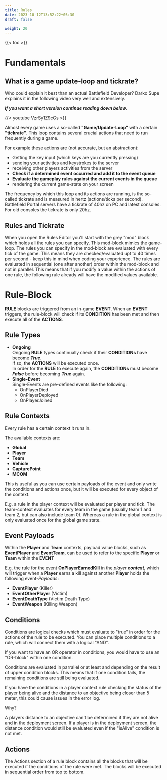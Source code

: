 ```yaml
---
title: Rules
date: 2023-10-12T13:52:22+05:30
draft: false

weight: 20
---
```


{{< toc >}}

# Fundamentals

## What is a game update-loop and tickrate?

Who could explain it best than an actual Battlefield Developer?
Darko Supe explains it in the following video very well and extensively.

**_If you want a short version continue reading down below._**

{{< youtube VzrSy1Z9cGs >}}

Almost every game uses a so-called **"Game/Update-Loop"** with a certain **"tickrate"**.
This loop contains several crucial actions that need to run frequently during a game.

For example these actions are (not accurate, but an abstraction):

- Getting the key input (which keys are you currently pressing)
- sending your activities and keystrokes to the server
- receiving other players activities from the server
- **Check if a determined event occurred and add it to the event queue**
- **Evaluate the gameplay rules against the current events in the queue**
- rendering the current game-state on your screen

The frequency by which this loop and its actions are running, is the so-called tickrate and is measured in hertz (actions/ticks per second).
Battlefield Portal servers have a tickrate of 40hz on PC and latest consoles. For old consoles the tickrate is only 20hz.

## Rules and Tickrate

When you open the Rules Editor you'll start with the grey "mod" block which holds all the rules you can specify.
This mod-block mimics the game-loop.
The rules you can specify in the mod-block are evaluated with every tick of the game.
This means they are checked/evaluated upt to 40 times per second - keep this in mind when coding your experience.
The rules are evaluated in sequential (one after another) order within the mod-block and not in parallel. This means that if you modify a value within the actions of one rule, the following rule already will have the modified values available.

# Rule-Block

**RULE** blocks are triggered from an in-game **EVENT**. When an **EVENT** triggers, the rule-block will check if its **CONDITION** has been met and then execute all of the **ACTIONS**.

## Rule Types

- **Ongoing**  
  Ongoing **RULE** types continually check if their **CONDITIONs** have become **_True_**.  
  If so, the **ACTIONS** will be executed once.  
  In order for the **RULE** to execute again, the **CONDITIONs** must become **_False_** before becoming **_True_** again.
- **Single-Event**  
  Single-Events are pre-defined events like the following:
  - OnPlayerDied
  - OnPlayerDeployed
  - OnPlayerJoined

## Rule Contexts

Every rule has a certain context it runs in.

The available contexts are:

- **Global**
- **Player**
- **Team**
- **Vehicle**
- **CapturePoint**
- **MCOM**

This is useful as you can use certain payloads of the event and only write the conditions and actions once, but it will be executed for every object of the context.

E.g. a rule in the player context will be evaluated per player and tick. The team-context evaluates for every team in the game (usually team 1 and team 2, but can also include team 0).
Whereas a rule in the global context is only evaluated once for the global game state.

## Event Payloads

Within the **Player** and **Team** contexts, payload value blocks, such as **EventPlayer** and **EventTeam**,
can be used to refer to the specific **Player** or **Team** within the **EVENT**

E.g. the rule for the event **OnPlayerEarnedKill** in the _player_ **_context_**, which will trigger when a
**Player** earns a kill against another **Player** holds the following event-_Payloads_:

- **EventPlayer** (Killer)
- **EventOtherPlayer** (Victim)
- **EventDeathType** (Victim Death Type)
- **EventWeapon** (Killing Weapon)

## Conditions

Conditions are logical checks which must evaluate to "true" in order for the actions of the rule to be executed.
You can place multiple conditions to a rule, which will connect them with a logical "AND".

If you want to have an OR operator in conditions, you would have to use an "OR-block" within one condition.

Conditions are evaluated in parrallel or at least and depending on the result of upper condition blocks.
This means that if one condition fails, the remaining conditions are still being evaluated.

If you have the conditions in a player context rule checking the status of the player being alive and the distance to an objective being closer than 5 meter, this could cause issues in the error log.

Why?

A players distance to an objective can't be determined if they are not alive and in the deployment screen.
If a player is in the deployment screen, the distance condition would still be evaluated even if the "isAlive" condition is not met.

## Actions

The Actions section of a rule block contains all the blocks that will be executed if the conditions of the rule were met.
The blocks will be executed in sequential order from top to bottom.
